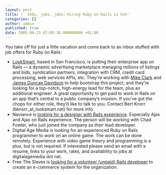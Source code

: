```yaml
---
layout: post
title: ! 'Jobs, jobs, jobs: Hiring Ruby on Rails is hot'
categories: []
author: admin
published: true
date: 2005-08-23 07:05:16.000000000 +01:00
---
```

<p>You take off for just a little vacation and come back to an inbox stuffed with job offers for Ruby on Rails:</p>
<ul>
	<li><a href="http://search.looksmart.com/">LookSmart</a>, based in San Francisco, is putting their enterprise app on Rails &#8212; a dynamic advertising marketplace managing millions of listings and bids, syndication partners, integration with <span class="caps">CRM</span>, credit card processing, web services APIs, etc. They&#8217;re working with <a href="http://www.clarkware.com/cgi/blosxom">Mike Clark</a> and <a href="http://blog.x180.net/">James Duncan Davidson</a> to help bootstrap this project, and they&#8217;re looking for a top-notch, high-energy lead for the team, plus an additional engineer. A great opportunity to get paid to work in Rails on an app that&#8217;s central to a public company&#8217;s mission. If you&#8217;ve got the chops for either role, they&#8217;d like to talk to you. Contact Bert Knorr (bknorr_at_looksmart.net) for more info.</li>
	<li>Naviance is <a href="http://www.naviance.com/company/webdes.html">looking for a designer with Rails experience</a>. Especially Ajax and Ajax on Rails experience. The person will be working with Chad Fowler, who just joined the company as their lead developer.</li>
	<li>Digital Age Media is looking for an experienced Ruby on Rails programmer to work on an online game. The work can be done remotely. Experience with video game theory and programming is a plus, but is not required. If interested please send an email with a resume, links to your work, rates, and availability to jobs at digitalagemedia dot net.</li>
	<li>Free The Slaves is <a href="http://freetheslaves.net/blog/archive/2005/08/ruby_on_rails_d.php">looking for a volunteer (unpaid) Rails developer</a> to create an e-commerce system for the organization.</li>
</ul>